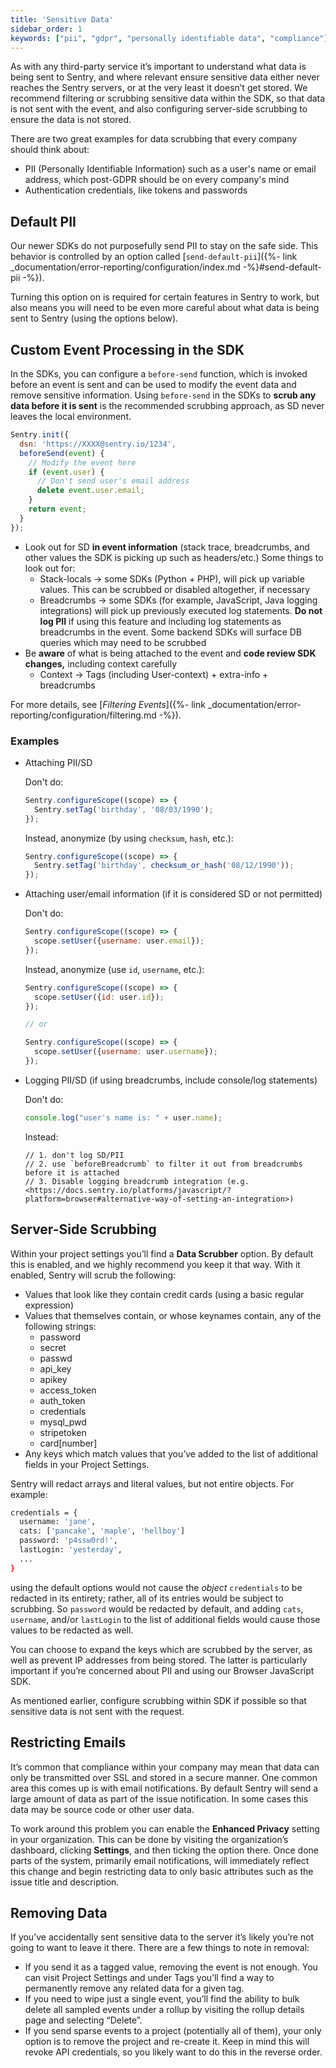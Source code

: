 ```yaml
---
title: 'Sensitive Data'
sidebar_order: 1
keywords: ["pii", "gdpr", "personally identifiable data", "compliance"]
---
```


As with any third-party service it’s important to understand what data is being sent to Sentry, and where relevant ensure sensitive data either never reaches the Sentry servers, or at the very least it doesn’t get stored. We recommend filtering or scrubbing sensitive data within the SDK, so that data is not sent with the event, and also configuring server-side scrubbing to ensure the data is not stored.

There are two great examples for data scrubbing that every company should think about:

- PII (Personally Identifiable Information) such as a user's name or email address, which post-GDPR should be on every company's mind
- Authentication credentials, like tokens and passwords

## Default PII

Our newer SDKs do not purposefully send PII to stay on the safe side. This behavior is controlled by an option called [`send-default-pii`]({%- link _documentation/error-reporting/configuration/index.md -%}#send-default-pii -%}).

Turning this option on is required for certain features in Sentry to work, but also means you will need to be even more careful about what data is being sent to Sentry (using the options below).

## Custom Event Processing in the SDK

In the SDKs, you can configure a `before-send` function, which is invoked before an event is sent and can be used to modify the event data and remove sensitive information. Using `before-send` in the SDKs to **scrub any data before it is sent** is the recommended scrubbing approach, as SD never leaves the local environment.

```javascript
Sentry.init({
  dsn: 'https://XXXX@sentry.io/1234',
  beforeSend(event) {
    // Modify the event here
    if (event.user) {
      // Don't send user's email address
      delete event.user.email;
    }
    return event;
  }
});
```

- Look out for SD **in event information** (stack trace, breadcrumbs, and other values the SDK is picking up such as headers/etc.) Some things to look out for:
    - Stack-locals → some SDKs (Python + PHP), will pick up variable values. This can be scrubbed or disabled altogether, if necessary
    - Breadcrumbs → some SDKs (for example, JavaScript, Java logging integrations) will pick up previously executed log statements. **Do not log PII** if using this feature and including log statements as breadcrumbs in the event. Some backend SDKs will surface DB queries which may need to be scrubbed
- Be **aware** of what is being attached to the event and **code review SDK changes,** including context carefully
    - Context → Tags (including User-context) + extra-info + breadcrumbs

For more details, see [_Filtering Events_]({%- link _documentation/error-reporting/configuration/filtering.md -%}).

### Examples

- Attaching PII/SD

    Don't do:
    
    ```javascript
    Sentry.configureScope((scope) => {
      Sentry.setTag('birthday', '08/03/1990');
    });
    ```
    
    Instead, anonymize (by using `checksum`, `hash`, etc.):
    
    ```javascript
    Sentry.configureScope((scope) => {
      Sentry.setTag('birthday', checksum_or_hash('08/12/1990'));
    });
    ```
    
- Attaching user/email information (if it is considered SD or not permitted)

    Don't do:
    
    ```javascript
    Sentry.configureScope((scope) => {
      scope.setUser({username: user.email});
    });
    ```    

    Instead, anonymize (use `id`, `username`, etc.):
    
    ```javascript
    Sentry.configureScope((scope) => {
      scope.setUser({id: user.id});
    });
    
    // or
    
    Sentry.configureScope((scope) => {
      scope.setUser({username: user.username});
    });
     ```

- Logging PII/SD (if using breadcrumbs, include console/log statements)

    Don't do:
    
    ```javascript
    console.log("user's name is: " + user.name);
    ```
    
    Instead:
    
    ```
    // 1. don't log SD/PII
    // 2. use `beforeBreadcrumb` to filter it out from breadcrumbs before it is attached
    // 3. Disable logging breadcrumb integration (e.g. <https://docs.sentry.io/platforms/javascript/?platform=browser#alternative-way-of-setting-an-integration>)
    ```

## Server-Side Scrubbing

Within your project settings you’ll find a **Data Scrubber** option. By default this is enabled, and we highly recommend you keep it that way. With it enabled, Sentry will scrub the following:

-   Values that look like they contain credit cards (using a basic regular expression)
-   Values that themselves contain, or whose keynames contain, any of the following strings: 
    -   password
    -   secret
    -   passwd
    -   api_key
    -   apikey
    -   access_token
    -   auth_token
    -   credentials
    -   mysql_pwd
    -   stripetoken
    -   card[number]
-   Any keys which match values that you’ve added to the list of additional fields in your Project Settings.

Sentry will redact arrays and literal values, but not entire objects. For example:

```bash
credentials = {
  username: 'jane',
  cats: ['pancake', 'maple', 'hellboy']
  password: 'p4ssw0rd!',
  lastLogin: 'yesterday',
  ...
}
```

using the default options would not cause the _object_ `credentials` to be redacted in its entirety; rather, all of its entries would be subject to scrubbing. So `password` would be redacted by default, and adding `cats`, `username`, and/or `lastLogin` to the list of additional fields would cause those values to be redacted as well. 

You can choose to expand the keys which are scrubbed by the server, as well as prevent IP addresses from being stored. The latter is particularly important if you’re concerned about PII and using our Browser JavaScript SDK.

As mentioned earlier, configure scrubbing within SDK if possible so that sensitive data is not sent with the request.

## Restricting Emails

It’s common that compliance within your company may mean that data can only be transmitted over SSL and stored in a secure manner. One common area this comes up is with email notifications. By default Sentry will send a large amount of data as part of the issue notification. In some cases this data may be source code or other user data.

To work around this problem you can enable the **Enhanced Privacy** setting in your organization. This can be done by visiting the organization’s dashboard, clicking **Settings**, and then ticking the option there. Once done parts of the system, primarily email notifications, will immediately reflect this change and begin restricting data to only basic attributes such as the issue title and description.

## Removing Data

If you’ve accidentally sent sensitive data to the server it’s likely you’re not going to want to leave it there. There are a few things to note in removal:

-   If you send it as a tagged value, removing the event is not enough. You can visit Project Settings and under Tags you’ll find a way to permanently remove any related data for a given tag.
-   If you need to wipe just a single event, you’ll find the ability to bulk delete all sampled events under a rollup by visiting the rollup details page and selecting “Delete”.
-   If you send sparse events to a project (potentially all of them), your only option is to remove the project and re-create it. Keep in mind this will revoke API credentials, so you likely want to do this in the reverse order.
